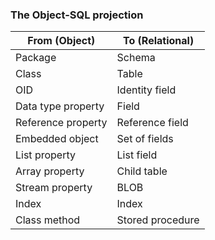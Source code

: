 ### The Object-SQL projection

| From (Object) | To (Relational) |
| ------------- | --------------- |
| Package       | Schema          |
| Class         | Table           |
| OID | Identity field|
|Data type property | Field|
|Reference property | Reference field|
|Embedded object | Set of fields|
|List property|List field|
|Array property | Child table|
|Stream property|BLOB|
|Index|Index|
|Class method |Stored procedure|

